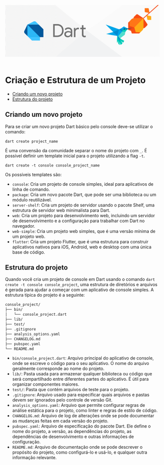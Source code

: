 <div align="center">
  <a href="https://github.com/joseferreira-dev/my-study-notes/tree/main/dart"><img src="../../banner.png"></a>
</div>
<br>

# Criação e Estrutura de um Projeto

- [Criando um novo projeto](#criando-um-novo-projeto)
- [Estrutura do projeto](#estrutura-do-projeto)

## Criando um novo projeto

Para se criar um novo projeto Dart básico pelo console deve-se utilizar o comando:

```shell
dart create project_name
```

É uma convensão da comunidade separar o nome do projeto com `_`. É possível definir um template inicial para o projeto utilizando a flag `-t`.

```shell
dart create -t console console_project_name
```

Os possíveis templates são: 

- `console`: Cria um projeto de console simples, ideal para aplicativos de linha de comando.
- `package`: Cria um novo pacote Dart, que pode ser uma biblioteca ou um módulo reutilizável.
- `server-shelf`: Cria um projeto de servidor usando o pacote Shelf, uma estrutura de servidor web minimalista para Dart.
- `web`: Cria um projeto para desenvolvimento web, incluindo um servidor de desenvolvimento e a configuração para trabalhar com Dart no navegador.
- `web-simple`: Cria um projeto web simples, que é uma versão mínima de um projeto web.
- `flutter`: Cria um projeto Flutter, que é uma estrutura para construir aplicativos nativos para iOS, Android, web e desktop com uma única base de código.

## Estrutura do projeto

Quando você cria um projeto de console em Dart usando o comando `dart create -t console console_project`, uma estrutura de diretórios e arquivos é gerada para ajudar a começar com um aplicativo de console simples. A estrutura típica do projeto é a seguinte:

```shell
console_project/
├── bin/
│   └── console_project.dart
├── lib/
├── test/
├── .gitignore
├── analysis_options.yaml
├── CHANGELOG.md
├── pubspec.yaml
└── README.md
```

- `bin/console_project.dart`: Arquivo principal do aplicativo de console, onde se escreve o código para o seu aplicativo. O nome do arquivo geralmente corresponde ao nome do projeto.
- `lib/`: Pasta usada para armazenar qualquer biblioteca ou código que será compartilhado entre diferentes partes do aplicativo. É útil para organizar componentes maiores.
- `test/`: Pasta que contém arquivos de teste para o projeto.
- `.gitignore`: Arquivo usado para especificar quais arquivos e pastas devem ser ignorados pelo controle de versão Git.
- `analysis_options.yaml`: Arquivo que permite configurar regras de análise estática para o projeto, como linter e regras de estilo de código.
- `CHANGELOG.md`: Arquivo de log de alterações onde se pode documentar as mudanças feitas em cada versão do projeto.
- `pubspec.yaml`: Arquivo de especificação do pacote Dart. Ele define o nome do projeto, a versão, as dependências do projeto, as dependências de desenvolvimento e outras informações de configuração. 
- `README.md`: Arquivo de documentação onde se pode descrever o propósito do projeto, como configurá-lo e usá-lo, e qualquer outra informação relevante.